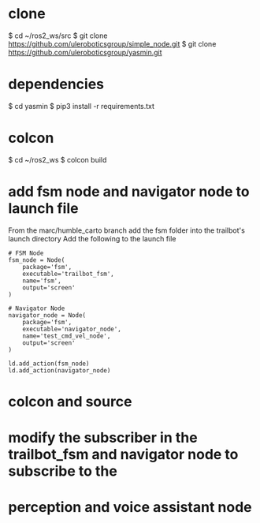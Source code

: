 # clone
$ cd ~/ros2_ws/src
$ git clone https://github.com/uleroboticsgroup/simple_node.git
$ git clone https://github.com/uleroboticsgroup/yasmin.git

# dependencies
$ cd yasmin
$ pip3 install -r requirements.txt

# colcon
$ cd ~/ros2_ws
$ colcon build

# add fsm node and navigator node to launch file
From the marc/humble_carto branch add the fsm folder into the trailbot's launch directory
Add the following to the launch file

    # FSM Node
    fsm_node = Node(
        package='fsm',
        executable='trailbot_fsm',
        name='fsm',
        output='screen'
    )
    
    # Navigator Node
    navigator_node = Node(
        package='fsm',
        executable='navigator_node',
        name='test_cmd_vel_node',
        output='screen'
    )

    ld.add_action(fsm_node)
    ld.add_action(navigator_node)
    
# colcon and source

# modify the subscriber in the trailbot_fsm and navigator node to subscribe to the 
# perception and voice assistant node








